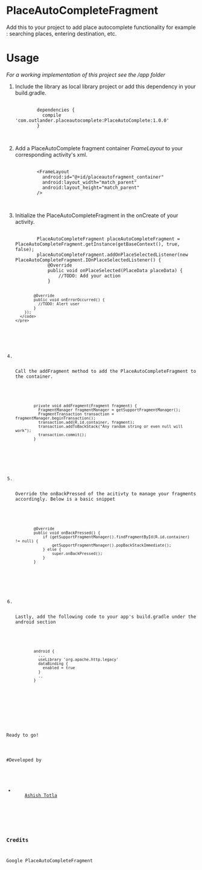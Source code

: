 # PlaceAutoCompleteFragment
Add this to your project to add place autocomplete functionality for example : searching places, entering destination, etc.

# Usage

<i>For a working implementation of this project see the /app folder </i>
<ol>
  <li>
    <p>Include the library as local library project or add this dependency in your build.gradle.</p>
    <pre>
      <code>
        dependencies {
          compile 'com.outlander.placeautocomplete:PlaceAutoComplete:1.0.0'
        }
      </code>
    </pre>
  </li>
  <li>
    <p>Add a PlaceAutoComplete fragment container <i>FrameLayout</i> to your corresponding activity's xml.</p>
    <pre>
      <code>
        &ltFrameLayout
          android:id="@+id/placeautofragment_container"
          android:layout_width="match_parent"
          android:layout_height="match_parent"
        /&gt
      </code>
    </pre>
  </li>
  <li>
    <p>Initialize the PlaceAutoCompleteFragment in the onCreate of your activity.</p>
    <pre>
      <code>
        PlaceAutoCompleteFragment placeAutoCompleteFragment = PlaceAutoCompleteFragment.getInstance(getBaseContext(), true, false);
        placeAutoCompleteFragment.addOnPlaceSelectedListener(new PlaceAutoCompleteFragment.IOnPlaceSelectedListener() {
            @Override
            public void onPlaceSelected(PlaceData placeData) {
                //TODO: Add your action
            }

            @Override
            public void onErrorOccurred() {
              //TODO: Alert user
            }
        });
      </code>
    </pre>
  </li>
  <li>
    <p>Call the addFragment method to add the PlaceAutoCompleteFragment to the container.</p>
    <pre>
      <code>    
        private void addFragment(Fragment fragment) {
          FragmentManager fragmentManager = getSupportFragmentManager();
          FragmentTransaction transaction = fragmentManager.beginTransaction();
          transaction.add(R.id.container, fragment);
          transaction.addToBackStack("Any random string or even null will work");
          transaction.commit();
        }
      </code>
    </pre>
  </li>
  <li>
    <p>Override the onBackPressed of the acitivty to manage your fragments accordingly. Below is a basic snippet</p>
    <pre>
      <code>    
        @Override
        public void onBackPressed() {
            if (getSupportFragmentManager().findFragmentById(R.id.container) != null) {
                getSupportFragmentManager().popBackStackImmediate();
            } else {
                super.onBackPressed();
            }
        }
      </code>
    </pre>
  </li>
  <li>
    <p>Lastly, add the following code to your app's build.gradle under the android section</p>
    <pre>
      <code>    
        android {
          ...
          useLibrary 'org.apache.http.legacy'
          dataBinding {
            enabled = true
          }
          ..
        }
      </code>
    </pre>
  </li>
</ol>

<p>Ready to go!</p>

#Developed by
<ul>
  <li>
    <a href="https://github.com/outlander24">Ashish Totla</a>
  </li>
</ul>

<h3> 
Credits
</h3>
<p>Google PlaceAutoCompleteFragment</p>
